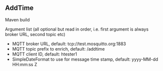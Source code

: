 ## AddTime

Maven build

Argument list (all optional but read in order, i.e. first argument is always broker URL, second topic etc)
* MQTT broker URL, default: tcp://test.mosquitto.org:1883
* MQTT topic prefix to enrich, default: /addtime
* MQTT client ID, default: htester1
* SimpleDateFormat to use for message time stamp, default: yyyy-MM-dd HH:mm:ss Z
